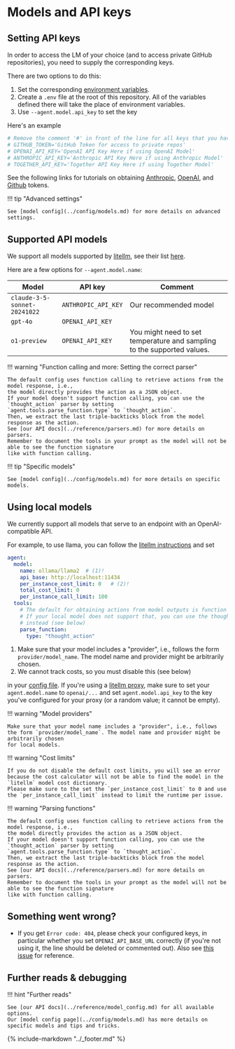 # Models and API keys

## Setting API keys

In order to access the LM of your choice (and to access private GitHub repositories), you need to supply the corresponding keys.

There are two options to do this:

1. Set the corresponding [environment variables](https://www.cherryservers.com/blog/how-to-set-list-and-manage-linux-environment-variables).
2. Create a `.env` file at the root of this repository. All of the variables defined there will take the place of environment variables.
3. Use `--agent.model.api_key` to set the key

Here's an example

```bash
# Remove the comment '#' in front of the line for all keys that you have set
# GITHUB_TOKEN='GitHub Token for access to private repos'
# OPENAI_API_KEY='OpenAI API Key Here if using OpenAI Model'
# ANTHROPIC_API_KEY='Anthropic API Key Here if using Anthropic Model'
# TOGETHER_API_KEY='Together API Key Here if using Together Model'
```

See the following links for tutorials on obtaining [Anthropic](https://docs.anthropic.com/en/api/getting-started), [OpenAI](https://platform.openai.com/docs/quickstart/step-2-set-up-your-api-key), and [Github](https://docs.github.com/en/authentication/keeping-your-account-and-data-secure/managing-your-personal-access-tokens) tokens.

!!! tip "Advanced settings"

    See [model config](../config/models.md) for more details on advanced settings.

## Supported API models

We support all models supported by [litellm](https://github.com/BerriAI/litellm), see their list [here](https://docs.litellm.ai/docs/providers).

Here are a few options for `--agent.model.name`:

| Model | API key | Comment |
| ----- | ------- | ------- |
| `claude-3-5-sonnet-20241022` | `ANTHROPIC_API_KEY` | Our recommended model |
| `gpt-4o` | `OPENAI_API_KEY` | |
| `o1-preview` | `OPENAI_API_KEY` | You might need to set temperature and sampling to the supported values. |

!!! warning "Function calling and more: Setting the correct parser"

    The default config uses function calling to retrieve actions from the model response, i.e.,
    the model directly provides the action as a JSON object.
    If your model doesn't support function calling, you can use the `thought_action` parser by setting
    `agent.tools.parse_function.type` to `thought_action`.
    Then, we extract the last triple-backticks block from the model response as the action.
    See [our API docs](../reference/parsers.md) for more details on parsers.
    Remember to document the tools in your prompt as the model will not be able to see the function signature
    like with function calling.

!!! tip "Specific models"

    See [model config](../config/models.md) for more details on specific models.

## Using local models

We currently support all models that serve to an endpoint with an OpenAI-compatible API.

For example, to use llama, you can follow the [litellm instructions](https://docs.litellm.ai/docs/providers/ollama) and set

```yaml title="config/your_config.yaml"
agent:
  model:
    name: ollama/llama2  # (1)!
    api_base: http://localhost:11434
    per_instance_cost_limit: 0   # (2)!
    total_cost_limit: 0
    per_instance_call_limit: 100
  tools:
    # The default for obtaining actions from model outputs is function calling.
    # If your local model does not support that, you can use the thought_action parser
    # instead (see below)
    parse_function:
      type: "thought_action"
```

1. Make sure that your model includes a "provider", i.e., follows the form `provider/model_name`. The model name and provider might be arbitrarily chosen.
2. We cannot track costs, so you must disable this (see below)

in your [config file](../config/config.md).
If you're using a [litellm proxy](https://docs.litellm.ai/docs/providers/openai_compatible#usage-with-litellm-proxy-server), make sure to set your `agent.model.name` to `openai/...`
and set `agent.model.api_key` to the key you've configured for your proxy (or a random value; it cannot be empty).

!!! warning "Model providers"

    Make sure that your model name includes a "provider", i.e., follows the form `provider/model_name`. The model name and provider might be arbitrarily chosen
    for local models.

!!! warning "Cost limits"

    If you do not disable the default cost limits, you will see an error because the cost calculator will not be able to find the model in the `litellm` model cost dictionary.
    Please make sure to the set the `per_instance_cost_limit` to 0 and use the `per_instance_call_limit` instead to limit the runtime per issue.

!!! warning "Parsing functions"

    The default config uses function calling to retrieve actions from the model response, i.e.,
    the model directly provides the action as a JSON object.
    If your model doesn't support function calling, you can use the `thought_action` parser by setting
    `agent.tools.parse_function.type` to `thought_action`.
    Then, we extract the last triple-backticks block from the model response as the action.
    See [our API docs](../reference/parsers.md) for more details on parsers.
    Remember to document the tools in your prompt as the model will not be able to see the function signature
    like with function calling.

## Something went wrong?

* If you get `Error code: 404`, please check your configured keys, in particular
  whether you set `OPENAI_API_BASE_URL` correctly (if you're not using it, the
  line should be deleted or commented out).
  Also see [this issue](https://github.com/SWE-agent/SWE-agent/issues/467)
  for reference.


## Further reads & debugging

!!! hint "Further reads"

    See [our API docs](../reference/model_config.md) for all available options.
    Our [model config page](../config/models.md) has more details on specific models and tips and tricks.

{% include-markdown "../_footer.md" %}
